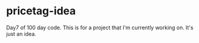# pricetag-idea
Day7 of 100 day code. This is for a project that I'm  currently working on. It's just an idea.
